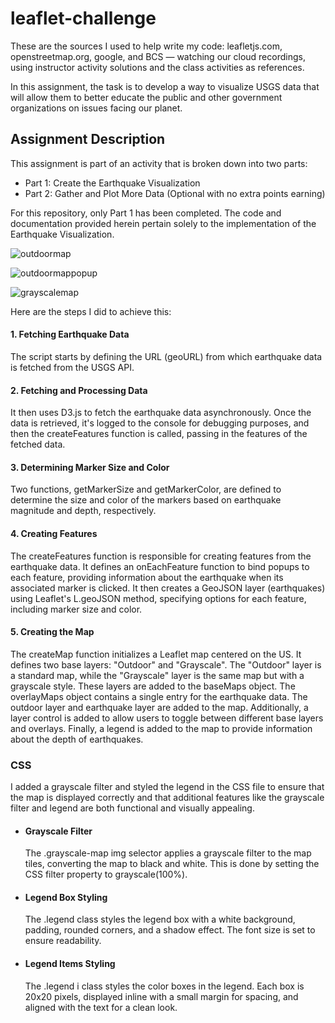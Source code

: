 # leaflet-challenge

These are the sources I used to help write my code: leafletjs.com, openstreetmap.org, google, and BCS — watching our cloud recordings, using instructor activity solutions and the class activities as references.

In this assignment, the task is to develop a way to visualize USGS data that will allow them to better educate the public and other government organizations on issues facing our planet.

## Assignment Description

This assignment is part of an activity that is broken down into two parts:

- Part 1: Create the Earthquake Visualization
- Part 2: Gather and Plot More Data (Optional with no extra points earning)

For this repository, only Part 1 has been completed. The code and documentation provided herein pertain solely to the implementation of the Earthquake Visualization.

![outdoormap](https://github.com/AlyssaChand/leaflet-challenge/assets/151655013/16ad0724-409d-48b2-8221-d4c4948b5645)

![outdoormappopup](https://github.com/AlyssaChand/leaflet-challenge/assets/151655013/07b03936-bf08-4e18-b363-64cc073e8da4)

![grayscalemap](https://github.com/AlyssaChand/leaflet-challenge/assets/151655013/a0fd5ec9-c8ae-465f-8b5d-c4e312cf6c72)

Here are the steps I did to achieve this:

#### 1. Fetching Earthquake Data
   The script starts by defining the URL (geoURL) from which earthquake data is fetched from the USGS API.
#### 2. Fetching and Processing Data
  It then uses D3.js to fetch the earthquake data asynchronously. Once the data is retrieved, it's logged to the console for debugging purposes, and then the createFeatures function is called, passing in the features of the fetched data.
#### 3. Determining Marker Size and Color
  Two functions, getMarkerSize and getMarkerColor, are defined to determine the size and color of the markers based on earthquake magnitude and depth, respectively.
#### 4. Creating Features
  The createFeatures function is responsible for creating features from the earthquake data. It defines an onEachFeature function to bind popups to each feature, providing information about the earthquake when its associated marker is clicked. It then creates a GeoJSON      layer (earthquakes) using Leaflet's L.geoJSON method, specifying options for each feature, including marker size and color.
#### 5. Creating the Map
  The createMap function initializes a Leaflet map centered on the US. It defines two base layers: "Outdoor" and "Grayscale". The "Outdoor" layer is a standard map, while the "Grayscale" layer is the same map but with a grayscale style. These layers are added to the         baseMaps object. The overlayMaps object contains a single entry for the earthquake data. The outdoor layer and earthquake layer are added to the map. Additionally, a layer control is added to allow users to toggle between different base layers and overlays. Finally, a     legend is added to the map to provide information about the depth of earthquakes.

### CSS

I added a grayscale filter and styled the legend in the CSS file to ensure that the map is displayed correctly and that additional features like the grayscale filter and legend are both functional and visually appealing.

- ####  Grayscale Filter
   The .grayscale-map img selector applies a grayscale filter to the map tiles, converting the map to black and white. This is done by setting the CSS filter property to grayscale(100%).
- ####  Legend Box Styling
   The .legend class styles the legend box with a white background, padding, rounded corners, and a shadow effect. The font size is set to ensure readability.
- ####  Legend Items Styling
   The .legend i class styles the color boxes in the legend. Each box is 20x20 pixels, displayed inline with a small margin for spacing, and aligned with the text for a clean look.
